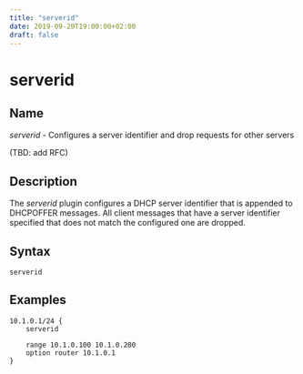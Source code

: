 ```yaml
---
title: "serverid"
date: 2019-09-20T19:00:00+02:00
draft: false
---
```


# serverid

## Name

*serverid* - Configures a server identifier and drop requests for other servers

(TBD: add RFC)

## Description

The *serverid* plugin configures a DHCP server identifier that is appended to DHCPOFFER messages. All client messages that have a
server identifier specified that does not match the configured one are dropped.

## Syntax

```
serverid
```

## Examples

```
10.1.0.1/24 {
    serverid
    
    range 10.1.0.100 10.1.0.200
    option router 10.1.0.1
}
```
